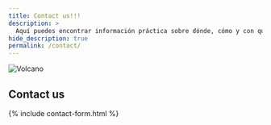 ```yaml
---
title: Contact us!!!
description: >
  Aquí puedes encontrar información práctica sobre dónde, cómo y con quién surfear
hide_description: true
permalink: /contact/
---
```

![Volcano](/assets/img/about/volcano-pic.jpg)

<strong>Contact us</strong>
---
{% include contact-form.html %}
